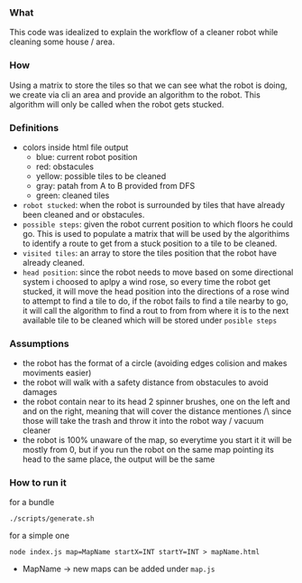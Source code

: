 ### What
This code was idealized to explain the workflow of a cleaner robot while cleaning some house / area.

### How
Using a matrix to store the tiles so that we can see what the robot is doing, we create via cli an area and provide an algorithm to the robot. This algorithm will only be called when the robot gets stucked.

### Definitions
* colors inside html file output
    * blue: current robot position
    * red: obstacules
    * yellow: possible tiles to be cleaned
    * gray: patah from A to B provided from DFS
    * green: cleaned tiles
* `robot stucked`: when the robot is surrounded by tiles that have already been cleaned and or obstacules.
* `possible steps`: given the robot current position to which floors he could go. This is used to populate a matrix that will be used by the algorithims to identify a route to get from a stuck position to a tile to be cleaned.
* `visited tiles`: an array to store the tiles position that the robot have already cleaned.
* `head position`: since the robot needs to move based on some directional system i choosed to aplpy a wind rose, so every time the robot get stucked, it will move the head position into the directions of a rose wind to attempt to find a tile to do, if the robot fails to find a tile nearby to go, it will call the algorithm to find a rout to from from where it is to the next available tile to be cleaned which will be stored under `posible steps`


### Assumptions
* the robot has the format of a circle (avoiding edges colision and makes moviments easier)
* the robot will walk with a safety distance from obstacules to avoid damages
* the robot contain near to its head 2 spinner brushes, one on the left and and on the right, meaning that will cover the distance mentiones /\ since those will take the trash and throw it into the robot way / vacuum cleaner
* the robot is 100% unaware of the map, so everytime you start it it will be mostly from 0, but if you run the robot on the same map pointing its head to the same place, the output will be the same


### How to run it
for a bundle
```
./scripts/generate.sh
```

for a simple one
```
node index.js map=MapName startX=INT startY=INT > mapName.html
```

* MapName -> new maps can be added under `map.js`